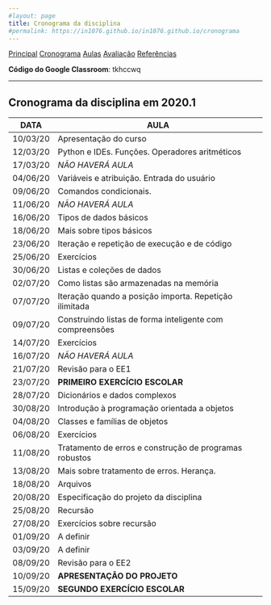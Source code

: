 ```yaml
---
#layout: page
title: Cronograma da disciplina
#permalink: https://in1076.github.io/in1076.github.io/cronograma
---
```

[Principal](https://in1076.github.io) [Cronograma](https://in1076.github.io/cronograma) [Aulas](https://in1076.github.io/aulas) [Avaliação](https://in1076.github.io/avaliacao) [Referências](https://in1076.github.io/referencias)


**Código do Google Classroom**: tkhccwq

---

## Cronograma da disciplina em 2020.1	

|**DATA**|	**AULA** | 
|--------|-------------------------------------------------|
|10/03/20|	Apresentação do curso |
|12/03/20|	Python e IDEs. Funções. Operadores aritméticos|
|17/03/20|	*NÃO HAVERÁ AULA*|
|04/06/20|	Variáveis e atribuição. Entrada do usuário|
|09/06/20|	Comandos condicionais.|
|11/06/20|	*NÃO HAVERÁ AULA* |
|16/06/20|	Tipos de dados básicos|
|18/06/20|	Mais sobre tipos básicos|
|23/06/20|	Iteração e repetição de execução e de código|
|25/06/20|	Exercícios|
|30/06/20|	Listas e coleções de dados|
|02/07/20|	Como listas são armazenadas na memória|
|07/07/20|	Iteração quando a posição importa. Repetição ilimitada|
|09/07/20|	Construindo listas de forma inteligente com compreensões|
|14/07/20|	Exercícios|
|16/07/20|	*NÃO HAVERÁ AULA*|
|21/07/20|	Revisão para o EE1|
|23/07/20|	**PRIMEIRO EXERCÍCIO ESCOLAR**|
|28/07/20|	Dicionários e dados complexos|
|30/08/20|	Introdução à programação orientada a objetos|
|04/08/20|	Classes e famílias de objetos|
|06/08/20|	Exercícios|
|11/08/20|	Tratamento de erros e construção de programas robustos|
|13/08/20|	Mais sobre tratamento de erros. Herança.|
|18/08/20|	Arquivos|
|20/08/20|	Especificação do projeto da disciplina|
|25/08/20|	Recursão|
|27/08/20|	Exercícios sobre recursão|
|01/09/20|	A definir|
|03/09/20|	A definir|
|08/09/20|	Revisão para o EE2|
|10/09/20|	**APRESENTAÇÃO DO PROJETO**|  
|15/09/20|	**SEGUNDO EXERCÍCIO ESCOLAR**|
